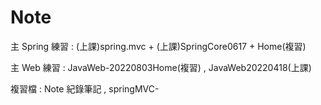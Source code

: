 # Note
 主 Spring 練習 : (上課)spring.mvc + (上課)SpringCore0617  + Home(複習)
 
 主 Web 練習 : JavaWeb-20220803Home(複習) , JavaWeb20220418(上課)
 
 複習檔 : Note 紀錄筆記 , springMVC-
